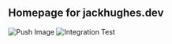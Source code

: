 ## Homepage for jackhughes.dev
![Push Image](https://github.com/jack-hughes/home/workflows/Push%20Image/badge.svg)
![Integration Test](https://github.com/jack-hughes/home/workflows/Integration%20Test/badge.svg)

